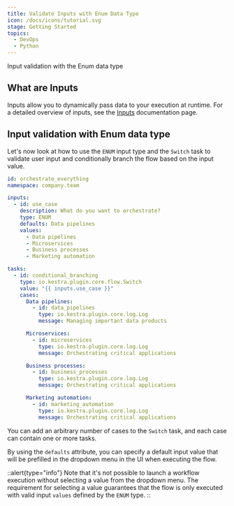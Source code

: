 ```yaml
---
title: Validate Inputs with Enum Data Type
icon: /docs/icons/tutorial.svg
stage: Getting Started 
topics:
  - DevOps
  - Python 
---
```


Input validation with the Enum data type

## What are Inputs

Inputs allow you to dynamically pass data to your execution at runtime. For a detailed overview of inputs, see the [Inputs](/docs/workflow-components/inputs) documentation page.

## Input validation with Enum data type

Let's now look at how to use the `ENUM` input type and the `Switch` task to validate user input and conditionally branch the flow based on the input value.

```yaml
id: orchestrate_everything
namespace: company.team

inputs:
  - id: use_case
    description: What do you want to orchestrate?
    type: ENUM
    defaults: Data pipelines
    values:
      - Data pipelines
      - Microservices
      - Business processes
      - Marketing automation

tasks:
  - id: conditional_branching
    type: io.kestra.plugin.core.flow.Switch
    value: "{{ inputs.use_case }}"
    cases:
      Data pipelines:
        - id: data_pipelines
          type: io.kestra.plugin.core.log.Log
          message: Managing important data products

      Microservices:
        - id: microservices
          type: io.kestra.plugin.core.log.Log
          message: Orchestrating critical applications

      Business processes:
        - id: business_processes
          type: io.kestra.plugin.core.log.Log
          message: Orchestrating critical applications

      Marketing automation:
        - id: marketing_automation
          type: io.kestra.plugin.core.log.Log
          message: Orchestrating critical applications
```

You can add an arbitrary number of cases to the `Switch` task, and each case can contain one or more tasks.

By using the `defaults` attribute, you can specify a default input value that will be prefilled in the dropdown menu in the UI when executing the flow.

::alert{type="info"}
Note that it's not possible to launch a workflow execution without selecting a value from the dropdown menu. The requirement for selecting a value guarantees that the flow is only executed with valid input `values` defined by the `ENUM` type.
::

